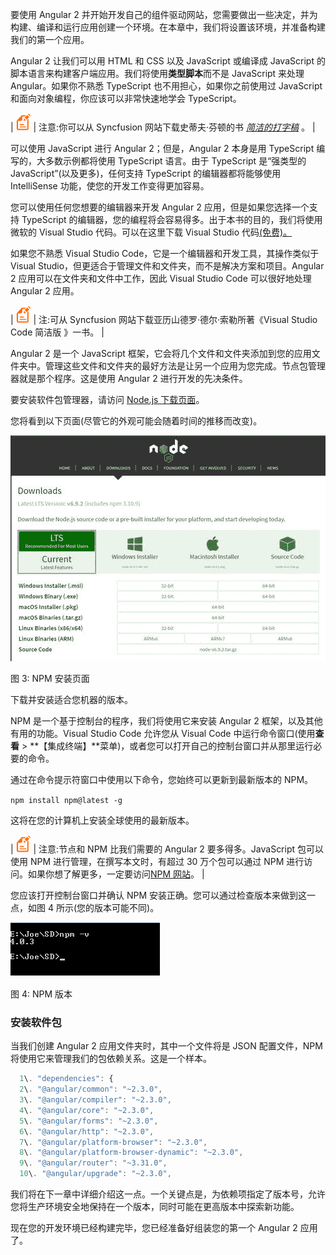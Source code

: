 要使用 Angular 2 并开始开发自己的组件驱动网站，您需要做出一些决定，并为构建、编译和运行应用创建一个环境。在本章中，我们将设置该环境，并准备构建我们的第一个应用。

Angular 2 让我们可以用 HTML 和 CSS 以及 JavaScript 或编译成 JavaScript 的脚本语言来构建客户端应用。我们将使用**类型脚本**而不是 JavaScript 来处理 Angular。如果你不熟悉 TypeScript 也不用担心，如果你之前使用过 JavaScript 和面向对象编程，你应该可以非常快速地学会 TypeScript。

| ![](img/00003.gif) | 注意:你可以从 Syncfusion 网站下载史蒂夫·芬顿的书 [*简洁的打字稿*](https://www.syncfusion.com/resources/techportal/details/ebooks/typescript) 。 |

可以使用 JavaScript 进行 Angular 2；但是，Angular 2 本身是用 TypeScript 编写的，大多数示例都将使用 TypeScript 语言。由于 TypeScript 是“强类型的 JavaScript”(以及更多)，任何支持 TypeScript 的编辑器都将能够使用 IntelliSense 功能，使您的开发工作变得更加容易。

您可以使用任何您想要的编辑器来开发 Angular 2 应用，但是如果您选择一个支持 TypeScript 的编辑器，您的编程将会容易得多。出于本书的目的，我们将使用微软的 Visual Studio 代码。可以在这里下载 Visual Studio 代码[(免费)。](https://code.visualstudio.com/Download)

如果您不熟悉 Visual Studio Code，它是一个编辑器和开发工具，其操作类似于 Visual Studio，但更适合于管理文件和文件夹，而不是解决方案和项目。Angular 2 应用可以在文件夹和文件中工作，因此 Visual Studio Code 可以很好地处理 Angular 2 应用。

| ![](img/00003.gif) | 注:可从 Syncfusion 网站下载亚历山德罗·德尔·索勒所著《Visual Studio Code 简洁版 》一书。 |

Angular 2 是一个 JavaScript 框架，它会将几个文件和文件夹添加到您的应用文件夹中。管理这些文件和文件夹的最好方法是让另一个应用为您完成。节点包管理器就是那个程序。这是使用 Angular 2 进行开发的先决条件。

要安装软件包管理器，请访问 [Node.js 下载页面](https://nodejs.org/en/download/)。

您将看到以下页面(尽管它的外观可能会随着时间的推移而改变)。

![](img/00006.jpeg)

图 3: NPM 安装页面

下载并安装适合您机器的版本。

NPM 是一个基于控制台的程序，我们将使用它来安装 Angular 2 框架，以及其他有用的功能。Visual Studio Code 允许您从 Visual Code 中运行命令窗口(使用**查看** > **【集成终端】**菜单)，或者您可以打开自己的控制台窗口并从那里运行必要的命令。

通过在命令提示符窗口中使用以下命令，您始终可以更新到最新版本的 NPM。

`npm install npm@latest -g`

这将在您的计算机上安装全球使用的最新版本。

| ![](img/00003.gif) | 注意:节点和 NPM 比我们需要的 Angular 2 要多得多。JavaScript 包可以使用 NPM 进行管理，在撰写本文时，有超过 30 万个包可以通过 NPM 进行访问。如果你想了解更多，一定要访问[NPM 网站](https://www.npmjs.com/)。 |

您应该打开控制台窗口并确认 NPM 安装正确。您可以通过检查版本来做到这一点，如图 4 所示(您的版本可能不同)。

![](img/00007.gif)

图 4: NPM 版本

### 安装软件包

当我们创建 Angular 2 应用文件夹时，其中一个文件将是 JSON 配置文件，NPM 将使用它来管理我们的包依赖关系。这是一个样本。

```js
  1\. "dependencies": {
  2\. "@angular/common": "~2.3.0",
  3\. "@angular/compiler": "~2.3.0",
  4\. "@angular/core": "~2.3.0",
  5\. "@angular/forms": "~2.3.0",
  6\. "@angular/http": "~2.3.0",
  7\. "@angular/platform-browser": "~2.3.0",
  8\. "@angular/platform-browser-dynamic": "~2.3.0",
  9\. "@angular/router": "~3.31.0",
  10\. "@angular/upgrade": "~2.3.0",

```

我们将在下一章中详细介绍这一点。一个关键点是，为依赖项指定了版本号，允许您将生产环境安全地保持在一个版本，同时可能在更高版本中探索新功能。

现在您的开发环境已经构建完毕，您已经准备好组装您的第一个 Angular 2 应用了。
